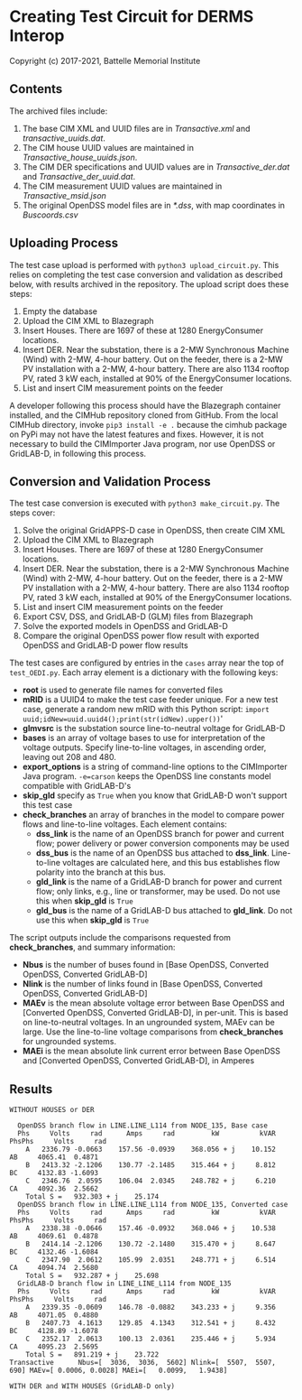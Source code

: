 # Creating Test Circuit for DERMS Interop

Copyright (c) 2017-2021, Battelle Memorial Institute

## Contents

The archived files include:

1. The base CIM XML and UUID files are in _Transactive.xml_ and _transactive_uuids.dat_. 
2. The CIM house UUID values are maintained in _Transactive_house_uuids.json_.
3. The CIM DER specifications and UUID values are in _Transactive_der.dat_ and _Transactive_der_uuid.dat_.
4. The CIM measurement UUID values are maintained in _Transactive_msid.json_
5. The original OpenDSS model files are in _*.dss_, with map coordinates in _Buscoords.csv_

## Uploading Process

The test case upload is performed with ```python3 upload_circuit.py```. This relies on completing the test case conversion and validation as described below, with results archived in the repository. The upload script does these steps:

1. Empty the database
2. Upload the CIM XML to Blazegraph
3. Insert Houses. There are 1697 of these at 1280 EnergyConsumer locations.
4. Insert DER. Near the substation, there is a 2-MW Synchronous Machine (Wind) with 2-MW, 4-hour battery. Out on the feeder, there is a 2-MW PV installation with a 2-MW, 4-hour battery. There are also 1134 rooftop PV, rated 3 kW each, installed at 90% of the EnergyConsumer locations.
5. List and insert CIM measurement points on the feeder

A developer following this process should have the Blazegraph container installed, and the CIMHub repository cloned from GitHub. From the local CIMHub directory, invoke ```pip3 install -e .``` because the cimhub package on PyPi may not have the latest features and fixes. However, it is not necessary to build the CIMImporter Java program, nor use OpenDSS or GridLAB-D, in following this process.

## Conversion and Validation Process

The test case conversion is executed with ```python3 make_circuit.py```. The steps cover:

1. Solve the original GridAPPS-D case in OpenDSS, then create CIM XML
2. Upload the CIM XML to Blazegraph
3. Insert Houses. There are 1697 of these at 1280 EnergyConsumer locations.
4. Insert DER. Near the substation, there is a 2-MW Synchronous Machine (Wind) with 2-MW, 4-hour battery. Out on the feeder, there is a 2-MW PV installation with a 2-MW, 4-hour battery. There are also 1134 rooftop PV, rated 3 kW each, installed at 90% of the EnergyConsumer locations.
5. List and insert CIM measurement points on the feeder
6. Export CSV, DSS, and GridLAB-D (GLM) files from Blazegraph
7. Solve the exported models in OpenDSS and GridLAB-D
8. Compare the original OpenDSS power flow result with exported OpenDSS and GridLAB-D power flow results

The test cases are configured by entries in the ```cases``` array near the top of ```test_OEDI.py```.
Each array element is a dictionary with the following keys:

- **root** is used to generate file names for converted files
- **mRID** is a UUID4 to make the test case feeder unique. For a new test case, generate a random new mRID with this Python script: ```import uuid;idNew=uuid.uuid4();print(str(idNew).upper())```'
- **glmvsrc** is the substation source line-to-neutral voltage for GridLAB-D
- **bases** is an array of voltage bases to use for interpretation of the voltage outputs. Specify line-to-line voltages, in ascending order, leaving out 208 and 480.
- **export_options** is a string of command-line options to the CIMImporter Java program. ```-e=carson``` keeps the OpenDSS line constants model compatible with GridLAB-D's
- **skip_gld** specify as ```True``` when you know that GridLAB-D won't support this test case
- **check_branches** an array of branches in the model to compare power flows and line-to-line voltages. Each element contains:
    - **dss_link** is the name of an OpenDSS branch for power and current flow; power delivery or power conversion components may be used
    - **dss_bus** is the name of an OpenDSS bus attached to **dss_link**. Line-to-line voltages are calculated here, and this bus establishes flow polarity into the branch at this bus.
    - **gld_link** is the name of a GridLAB-D branch for power and current flow; only links, e.g., line or transformer, may be used. Do not use this when **skip_gld** is ```True```
    - **gld_bus** is the name of a GridLAB-D bus attached to **gld_link**. Do not use this when **skip_gld** is ```True```

The script outputs include the comparisons requested from **check_branches**, and summary information:

- **Nbus** is the number of buses found in [Base OpenDSS, Converted OpenDSS, Converted GridLAB-D]
- **Nlink** is the number of links found in [Base OpenDSS, Converted OpenDSS, Converted GridLAB-D]
- **MAEv** is the mean absolute voltage error between Base OpenDSS and [Converted OpenDSS, Converted GridLAB-D], in per-unit. This is based on line-to-neutral voltages.
In an ungrounded system, MAEv can be large. Use the line-to-line voltage comparisons from **check_branches** for ungrounded systems.
- **MAEi** is the mean absolute link current error between Base OpenDSS and [Converted OpenDSS, Converted GridLAB-D], in Amperes

## Results

```
WITHOUT HOUSES or DER

  OpenDSS branch flow in LINE.LINE_L114 from NODE_135, Base case
  Phs     Volts     rad      Amps     rad         kW          kVAR   PhsPhs     Volts     rad
    A   2336.79 -0.0663    157.56 -0.0939    368.056 + j    10.152     AB     4065.41  0.4871
    B   2413.32 -2.1206    130.77 -2.1485    315.464 + j     8.812     BC     4132.83 -1.6093
    C   2346.76  2.0595    106.04  2.0345    248.782 + j     6.210     CA     4092.36  2.5662
    Total S =   932.303 + j    25.174
  OpenDSS branch flow in LINE.LINE_L114 from NODE_135, Converted case
  Phs     Volts     rad      Amps     rad         kW          kVAR   PhsPhs     Volts     rad
    A   2338.38 -0.0646    157.46 -0.0932    368.046 + j    10.538     AB     4069.61  0.4878
    B   2414.14 -2.1206    130.72 -2.1480    315.470 + j     8.647     BC     4132.46 -1.6084
    C   2347.90  2.0612    105.99  2.0351    248.771 + j     6.514     CA     4094.74  2.5680
    Total S =   932.287 + j    25.698
  GridLAB-D branch flow in LINE_LINE_L114 from NODE_135
  Phs     Volts     rad      Amps     rad         kW          kVAR   PhsPhs     Volts     rad
    A   2339.35 -0.0609    146.78 -0.0882    343.233 + j     9.356     AB     4071.05  0.4880
    B   2407.73  4.1613    129.85  4.1343    312.541 + j     8.432     BC     4128.89 -1.6078
    C   2352.17  2.0613    100.13  2.0361    235.446 + j     5.934     CA     4095.23  2.5695
    Total S =   891.219 + j    23.722
Transactive      Nbus=[  3036,  3036,  5602] Nlink=[  5507,  5507,   690] MAEv=[ 0.0006, 0.0028] MAEi=[   0.0099,   1.9438]

WITH DER and WITH HOUSES (GridLAB-D only)
```

